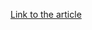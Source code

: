 [Link to the article](https://blogs.technet.microsoft.com/mmpc/2017/01/25/detecting-threat-actors-in-recent-german-industrial-attacks-with-windows-defender-atp/)
